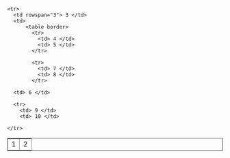 <table border> 
    <tr> 
       <td> 1 </td>
      <td colspan="3"> 2 </td>
    </tr>
    
    <tr> 
      <td rowspan="3"> 3 </td>
      <td> 
          <table border>
            <tr>
              <td> 4 </td>
              <td> 5 </td>
            </tr>
            
            <tr>
              <td> 7 </td>
              <td> 8 </td>
            </tr>
        
      <td> 6 </td>
      
      <tr>
        <td> 9 </td>
        <td> 10 </td>
            
    </tr>
    
                          
  </table> 
